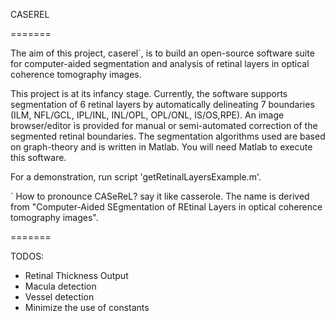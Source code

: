 CASEREL

=======

The aim of this project, caserel`, is to build an open-source software suite for computer-aided segmentation and analysis of retinal layers in optical coherence tomography images.

This project is at its infancy stage. Currently, the software supports segmentation of 6 retinal layers by automatically delineating 7 boundaries (ILM, NFL/GCL, IPL/INL, INL/OPL, OPL/ONL, IS/OS,RPE). An image browser/editor is provided for manual or semi-automated correction of the segmented retinal boundaries. The segmentation algorithms used are based on graph-theory and is written in Matlab. You will need Matlab to execute this software.

For a demonstration, run script 'getRetinalLayersExample.m'.

` How to pronounce CASeReL? say it like casserole.  The name is derived from "Computer-Aided SEgmentation of REtinal Layers in optical coherence tomography images".

=======

TODOS:
+ Retinal Thickness Output
+ Macula detection
+ Vessel detection
+ Minimize the use of constants